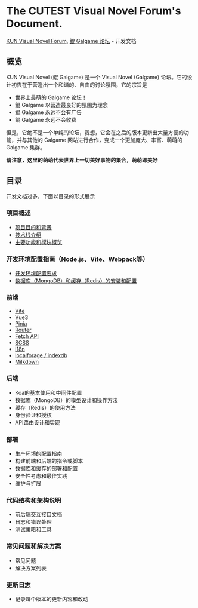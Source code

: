 # The CUTEST Visual Novel Forum's Document.

[KUN Visual Novel Forum](https://kungal.com), [鲲 Galgame 论坛](https://kungal.com) - 开发文档

## 概览

KUN Visual Novel (鲲 Galgame) 是一个 Visual Novel (Galgame) 论坛。它的设计初衷在于营造出一个和谐的、自由的讨论氛围，它的宗旨是

* 世界上最萌的 Galgame 论坛！
* 鲲 Galgame 以营造最良好的氛围为理念
* 鲲 Galgame 永远不会有广告
* 鲲 Galgame 永远不会收费

但是，它绝不是一个单纯的论坛，我想，它会在之后的版本更新出大量方便的功能，并与其他的 Galgame 网站进行合作，变成一个更加庞大、丰富、萌萌的 Galgame 集群。

**请注意，这里的萌萌代表世界上一切美好事物的集合，萌萌即美好**

## 目录

开发文档过多，下面以目录的形式展示

### 项目概述

* [项目目的和背景](/kun-visualnovel-docs/overview/purpose)
* [技术栈介绍](/kun-visualnovel-docs/overview/tech-stack)
* [主要功能和模块概览](/kun-visualnovel-docs/overview/features)

### 开发环境配置指南（Node.js、Vite、Webpack等）

* [开发环境配置要求](kun-visualnovel-docs/configuration/setup)
* [数据库（MongoDB）和缓存（Redis）的安装和配置](kun-visualnovel-docs/configuration/db)

### 前端

* [Vite](kun-visualnovel-docs/frontend/vite)
* [Vue3](kun-visualnovel-docs/frontend)
* [Pinia](kun-visualnovel-docs/frontend)
* [Router](kun-visualnovel-docs/frontend)
* [Fetch API](kun-visualnovel-docs/frontend)
* [SCSS](kun-visualnovel-docs/frontend)
* [i18n](kun-visualnovel-docs/frontend)
* [localforage / indexdb](kun-visualnovel-docs/frontend)
* [Milkdown](kun-visualnovel-docs/frontend)

### 后端

* Koa的基本使用和中间件配置
* 数据库（MongoDB）的模型设计和操作方法
* 缓存（Redis）的使用方法
* 身份验证和授权
* API路由设计和实现

### 部署

* 生产环境的配置指南
* 构建前端和后端的指令或脚本
* 数据库和缓存的部署和配置
* 安全性考虑和最佳实践
* 维护与扩展

### 代码结构和架构说明

* 前后端交互接口文档
* 日志和错误处理
* 测试策略和工具

### 常见问题和解决方案

* 常见问题
* 解决方案列表

### 更新日志

* 记录每个版本的更新内容和改动

